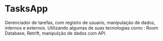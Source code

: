 # TasksApp
Gerenciador de tarefas, com registro de usuario, manipulação de dados, internos e externos. Utilizando algumas de suas tecnologias como : Room Database, Retrift, manipulção de dados com API.

